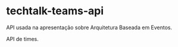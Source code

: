 # techtalk-teams-api
API usada na apresentação sobre Arquitetura Baseada em Eventos. 

API de times.
